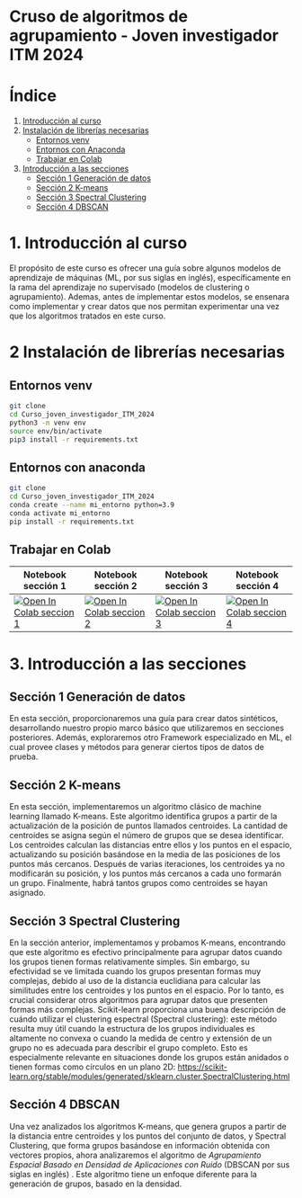 # Cruso de algoritmos de agrupamiento - Joven investigador ITM 2024



<html lang="es">
<head>
    <meta charset="UTF-8">
    <meta name="viewport" content="width=device-width, initial-scale=1.0">
    <title>Índice del Curso</title>
</head>
<body>
    <h1>Índice</h1>
    <ol>
        <li><a href="#1-Introducción-al-curso">Introducción al curso</a></li>
        <li>
            <a href="#2-Instalación-de-librerías-necesarias">Instalación de librerías necesarias</a>
            <ul>
                <li><a href="#Entornos-venv">Entornos venv</a></li>
                <li><a href="#Entornos-con-anaconda">Entornos con Anaconda</a></li>
                <li><a href="#Trabajar-en-colab">Trabajar en Colab</a></li>
            </ul>
        </li>
        <li>
            <a href="#3-Introducción-a-las-secciones">Introducción a las secciones</a>
            <ul>
                <li><a href="#Sección-1-Generación-de-datos">Sección 1 Generación de datos</a></li>
                <li><a href="#Sección-2-K-means">Sección 2 K-means</a></li>
                <li><a href="#Sección-3-Spectral-Clustering">Sección 3 Spectral Clustering</a></li>
                <li><a href="#Sección-4-DBSCAN">Sección 4 DBSCAN</a></li>
            </ul>
        </li>
    </ol>

</body>

# 1. Introducción al curso

El propósito de este curso es ofrecer una guía sobre algunos modelos de aprendizaje de máquinas (ML, por sus siglas en inglés), específicamente en la rama del aprendizaje no supervisado (modelos de clustering o agrupamiento). Ademas, antes de implementar estos modelos, se ensenara como implementar y crear datos que nos permitan experimentar una vez que los algoritmos tratados en este curso.

# 2 Instalación de librerías necesarias

## Entornos venv

```sh
git clone
cd Curso_joven_investigador_ITM_2024
python3 -m venv env
source env/bin/activate
pip3 install -r requirements.txt
```
## Entornos con anaconda

```sh
git clone 
cd Curso_joven_investigador_ITM_2024
conda create --name mi_entorno python=3.9
conda activate mi_entorno
pip install -r requirements.txt
```

## Trabajar en Colab

| **Notebook sección 1** | **Notebook sección 2** | **Notebook sección 3** | **Notebook sección 4** |
|-------------------------|-------------------------|-------------------------|-------------------------|
| [![Open In Colab seccion 1](https://colab.research.google.com/assets/colab-badge.svg)](https://colab.research.google.com/github/miguel-solarte/Curso_joven_investigador_ITM_2024/blob/main/Seccion1_GeneracionSD.ipynb) | [![Open In Colab seccion 2](https://colab.research.google.com/assets/colab-badge.svg)](https://colab.research.google.com/github/miguel-solarte/Curso_joven_investigador_ITM_2024/blob/main/Seccion2_K-means.ipynb) | [![Open In Colab seccion 3](https://colab.research.google.com/assets/colab-badge.svg)](https://colab.research.google.com/github/miguel-solarte/Curso_joven_investigador_ITM_2024/blob/main/Seccion3_SC.ipynb) | [![Open In Colab seccion 4](https://colab.research.google.com/assets/colab-badge.svg)](https://colab.research.google.com/github/miguel-solarte/Curso_joven_investigador_ITM_2024/blob/main/Seccion4_DBSCAN.ipynb) |



# 3. Introducción a las secciones

## Sección 1 Generación de datos

En esta sección, proporcionaremos una guía para crear datos sintéticos, desarrollando nuestro propio marco básico que utilizaremos en secciones posteriores. Además, exploraremos otro Framework especializado en ML, el cual provee clases y métodos para generar ciertos tipos de datos de prueba.

## Sección 2 K-means

En esta sección, implementaremos un algoritmo clásico de machine learning llamado K-means. Este algoritmo identifica grupos a partir de la actualización de la posición de puntos llamados centroides. La cantidad de centroides se asigna según el número de grupos que se desea identificar. Los centroides calculan las distancias entre ellos y los puntos en el espacio, actualizando su posición basándose en la media de las posiciones de los puntos más cercanos. Después de varias iteraciones, los centroides ya no modificarán su posición, y los puntos más cercanos a cada uno formarán un grupo. Finalmente, habrá tantos grupos como centroides se hayan asignado.

## Sección 3 Spectral Clustering

En la sección anterior, implementamos y probamos K-means, encontrando que este algoritmo es efectivo principalmente para agrupar datos cuando los grupos tienen formas relativamente simples. Sin embargo, su efectividad se ve limitada cuando los grupos presentan formas muy complejas, debido al uso de la distancia euclidiana para calcular las similitudes entre los centroides y los puntos en el espacio. Por lo tanto, es crucial considerar otros algoritmos para agrupar datos que presenten formas más complejas. Scikit-learn proporciona una buena descripción de cuándo utilizar el clustering espectral (Spectral clustering): este método resulta muy útil cuando la estructura de los grupos individuales es altamente no convexa o cuando la medida de centro y extensión de un grupo no es adecuada para describir el grupo completo. Esto es especialmente relevante en situaciones donde los grupos están anidados o tienen formas como círculos en un plano 2D: https://scikit-learn.org/stable/modules/generated/sklearn.cluster.SpectralClustering.html

## Sección 4 DBSCAN

Una vez analizados los algoritmos K-means, que genera grupos a partir de la distancia entre centroides y los puntos del conjunto de datos, y Spectral Clustering, que forma grupos basándose en información obtenida con vectores propios, ahora analizaremos el algoritmo de *Agrupamiento Espacial Basado en Densidad de Aplicaciones con Ruido* (DBSCAN por sus siglas en inglés) . Este algoritmo tiene un enfoque diferente para la generación de grupos, basado en la densidad.